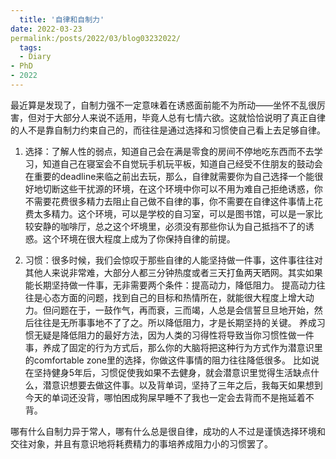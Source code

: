 ```yaml
---
  title: '自律和自制力'
date: 2022-03-23
permalink:/posts/2022/03/blog03232022/
  tags:
  - Diary
- PhD
- 2022
---
```

  
最近算是发现了，自制力强不一定意味着在诱惑面前能不为所动——坐怀不乱很厉害，但对于大部分人来说不适用，毕竟人总有七情六欲。这就恰恰说明了真正自律的人不是靠自制力约束自己的，而往往是通过选择和习惯使自己看上去足够自律。

1. 选择：了解人性的弱点，知道自己会在满是零食的房间不停地吃东西而不去学习，知道自己在寝室会不自觉玩手机玩平板，知道自己经受不住朋友的鼓动会在重要的deadline来临之前出去玩，那么，自律就需要你为自己选择一个能很好地切断这些干扰源的环境，在这个环境中你可以不用为难自己拒绝诱惑，你不需要花费很多精力去阻止自己做不自律的事，你不需要在自律这件事情上花费太多精力。这个环境，可以是学校的自习室，可以是图书馆，可以是一家比较安静的咖啡厅，总之这个坏境里，必须没有那些你认为自己抵挡不了的诱惑。这个环境在很大程度上成为了你保持自律的前提。

2. 习惯：很多时候，我们会惊叹于那些自律的人能坚持做一件事，这件事往往对其他人来说非常难，大部分人都三分钟热度或者三天打鱼两天晒网。其实如果能长期坚持做一件事，无非需要两个条件：提高动力，降低阻力。
提高动力往往是心态方面的问题，找到自己的目标和热情所在，就能很大程度上增大动力。但问题在于，一鼓作气，再而衰，三而竭，人总是会信誓旦旦地开始，然后往往是无所事事地不了了之。所以降低阻力，才是长期坚持的关键。
养成习惯无疑是降低阻力的最好方法，因为人类的习得性将导致当你习惯性做一件事，养成了固定的行为方式后，那么你的大脑将把这种行为方式作为潜意识里的comfortable zone里的选择，你做这件事情的阻力往往降低很多。
比如说在坚持健身5年后，习惯促使我如果不去健身，就会潜意识里觉得生活缺点什么，潜意识想要去做这件事。以及背单词，坚持了三年之后，我每天如果想到今天的单词还没背，哪怕困成狗屎早睡不了我也一定会去背而不是拖延着不背。

哪有什么自制力异于常人，哪有什么总是很自律，成功的人不过是谨慎选择环境和交往对象，并且有意识地将耗费精力的事培养成阻力小的习惯罢了。